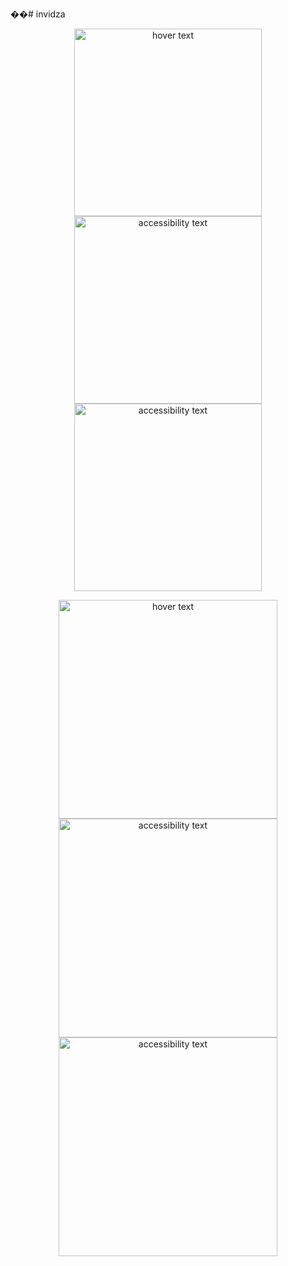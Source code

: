 ��# invidza
<p align="center">
  <img src="https://github.com/SeyfullahBilginn/invidza/blob/master/images/Android%20Emulator%20-%20Pixel_3_API_29_5554%203.10.2021%2023_46_09.png" width="300" title="hover text">
  <img src="https://github.com/SeyfullahBilginn/invidza/blob/master/images/Android%20Emulator%20-%20Pixel_3_API_29_5554%203.10.2021%2023_46_58.png" width="300" alt="accessibility text">
  <img src="https://github.com/SeyfullahBilginn/invidza/blob/master/images/Android%20Emulator%20-%20Pixel_3_API_29_5554%203.10.2021%2023_46_42.png" width="300" alt="accessibility text">

</p>

<p align="center">
  <img src="https://github.com/SeyfullahBilginn/invidza/blob/master/images/Android%20Emulator%20-%20Pixel_3_API_29_5554%203.10.2021%2023_46_09.png" width="350" title="hover text">
  <img src="https://github.com/SeyfullahBilginn/invidza/blob/master/images/Android%20Emulator%20-%20Pixel_3_API_29_5554%203.10.2021%2023_46_58.png" width="350" alt="accessibility text">
  <img src="https://github.com/SeyfullahBilginn/invidza/blob/master/images/Android%20Emulator%20-%20Pixel_3_API_29_5554%203.10.2021%2023_46_42.png" width="350" alt="accessibility text">

</p>
